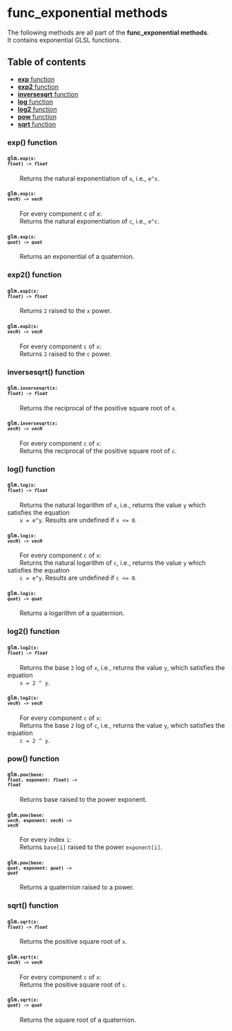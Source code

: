 [//]: # (generated using SlashBack 0.2.0)

  
# func\_exponential methods  
The following methods are all part of the **func\_exponential methods**\.  
It contains exponential GLSL functions\.  
## Table of contents  
  
* [**exp** function](#exp-function)  
* [**exp2** function](#exp2-function)  
* [**inversesqrt** function](#inversesqrt-function)  
* [**log** function](#log-function)  
* [**log2** function](#log2-function)  
* [**pow** function](#pow-function)  
* [**sqrt** function](#sqrt-function)  
  
### exp\(\) function  
#### <code>glm.<code>**exp**(**x**: *float*) -\> *float*</code></code>  
&emsp;&emsp;Returns the natural exponentiation of ``` x ```, i\.e\., ``` e^x ```\.  
  
#### <code>glm.<code>**exp**(**x**: *vecN*) -\> *vecN*</code></code>  
&emsp;&emsp;For every component c of x:  
&emsp;&emsp;Returns the natural exponentiation of ``` c ```, i\.e\., ``` e^c ```\.  
  
#### <code>glm.<code>**exp**(**x**: *quat*) -\> *quat*</code></code>  
&emsp;&emsp;Returns an exponential of a quaternion\.  
  
### exp2\(\) function  
#### <code>glm.<code>**exp2**(**x**: *float*) -\> *float*</code></code>  
&emsp;&emsp;Returns ``` 2 ``` raised to the ``` x ``` power\.  
  
#### <code>glm.<code>**exp2**(**x**: *vecN*) -\> *vecN*</code></code>  
&emsp;&emsp;For every component ``` c ``` of ``` x ```:  
&emsp;&emsp;Returns ``` 2 ``` raised to the ``` c ``` power\.  
  
### inversesqrt\(\) function  
#### <code>glm.<code>**inversesqrt**(**x**: *float*) -\> *float*</code></code>  
&emsp;&emsp;Returns the reciprocal of the positive square root of ``` x ```\.  
  
#### <code>glm.<code>**inversesqrt**(**x**: *vecN*) -\> *vecN*</code></code>  
&emsp;&emsp;For every component ``` c ``` of ``` x ```:  
&emsp;&emsp;Returns the reciprocal of the positive square root of ``` c ```\.  
  
### log\(\) function  
#### <code>glm.<code>**log**(**x**: *float*) -\> *float*</code></code>  
&emsp;&emsp;Returns the natural logarithm of ``` x ```, i\.e\., returns the value ``` y ``` which satisfies the equation  
&emsp;&emsp;``` x = e^y ```\. Results are undefined if ``` x <= 0 ```\.  
  
#### <code>glm.<code>**log**(**x**: *vecN*) -\> *vecN*</code></code>  
&emsp;&emsp;For every component ``` c ``` of ``` x ```:  
&emsp;&emsp;Returns the natural logarithm of ``` c ```, i\.e\., returns the value ``` y ``` which satisfies the equation  
&emsp;&emsp;``` c = e^y ```\. Results are undefined if ``` c <= 0 ```\.  
  
#### <code>glm.<code>**log**(**x**: *quat*) -\> *quat*</code></code>  
&emsp;&emsp;Returns a logarithm of a quaternion\.  
  
### log2\(\) function  
#### <code>glm.<code>**log2**(**x**: *float*) -\> *float*</code></code>  
&emsp;&emsp;Returns the base ``` 2 ``` log of ``` x ```, i\.e\., returns the value ``` y ```, which satisfies the equation  
&emsp;&emsp;``` x = 2 ^ y ```\.  
  
#### <code>glm.<code>**log2**(**x**: *vecN*) -\> *vecN*</code></code>  
&emsp;&emsp;For every component ``` c ``` of ``` x ```:  
&emsp;&emsp;Returns the base ``` 2 ``` log of ``` c ```, i\.e\., returns the value ``` y ```, which satisfies the equation  
&emsp;&emsp;``` c = 2 ^ y ```\.  
  
### pow\(\) function  
#### <code>glm.<code>**pow**(**base**: *float*, **exponent**: *float*) -\> *float*</code></code>  
&emsp;&emsp;Returns base raised to the power exponent\.  
  
#### <code>glm.<code>**pow**(**base**: *vecN*, **exponent**: *vecN*) -\> *vecN*</code></code>  
&emsp;&emsp;For every index ``` i ```:  
&emsp;&emsp;Returns ``` base[i] ``` raised to the power ``` exponent[i] ```\.  
  
#### <code>glm.<code>**pow**(**base**: *quat*, **exponent**: *quat*) -\> *quat*</code></code>  
&emsp;&emsp;Returns a quaternion raised to a power\.  
  
### sqrt\(\) function  
#### <code>glm.<code>**sqrt**(**x**: *float*) -\> *float*</code></code>  
&emsp;&emsp;Returns the positive square root of ``` x ```\.  
  
#### <code>glm.<code>**sqrt**(**x**: *vecN*) -\> *vecN*</code></code>  
&emsp;&emsp;For every component ``` c ``` of ``` x ```:  
&emsp;&emsp;Returns the positive square root of ``` c ```\.  
  
#### <code>glm.<code>**sqrt**(**x**: *quat*) -\> *quat*</code></code>  
&emsp;&emsp;Returns the square root of a quaternion\.  
  
